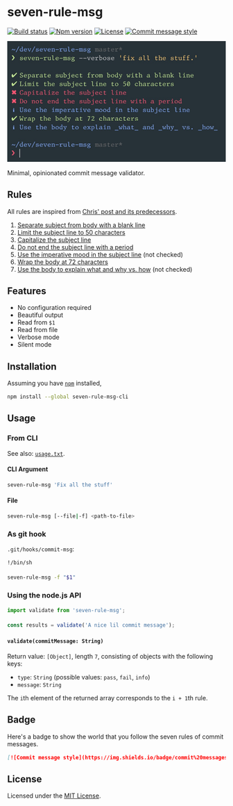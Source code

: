 # seven-rule-msg

[![Build status](https://img.shields.io/travis/shreyasminocha/seven-rule-msg.svg)](//travis-ci.com/shreyasminocha/seven-rule-msg)
[![Npm version](https://img.shields.io/npm/v/seven-rule-msg.svg)](//npmjs.com/package/seven-rule-msg)
[![License](https://img.shields.io/badge/license-MIT-blue.svg)](//shreyas.mit-license.org/2019)
[![Commit message style](https://img.shields.io/badge/commit%20messages-seven%20rules-blue.svg)](//chris.beams.io/posts/git-commit)

![seven-rule-msg in action](https://github.com/shreyasminocha/seven-rule-msg/blob/master/media/demo.jpg)

Minimal, opinionated commit message validator.

## Rules

All rules are inspired from [Chris' post and its predecessors](https://chris.beams.io/posts/git-commit).

1. [Separate subject from body with a blank line](https://chris.beams.io/posts/git-commit/#separate)
2. [Limit the subject line to 50 characters](https://chris.beams.io/posts/git-commit/#limit-50)
3. [Capitalize the subject line](https://chris.beams.io/posts/git-commit/#capitalize)
4. [Do not end the subject line with a period](https://chris.beams.io/posts/git-commit/#end)
5. [Use the imperative mood in the subject line](https://chris.beams.io/posts/git-commit/#imperative) (not checked)
6. [Wrap the body at 72 characters](https://chris.beams.io/posts/git-commit/#wrap-72)
7. [Use the body to explain what and why vs. how](https://chris.beams.io/posts/git-commit/#why-not-how) (not checked)

## Features

- No configuration required
- Beautiful output
- Read from `$1`
- Read from file
- Verbose mode
- Silent mode

## Installation

Assuming you have [`npm`](//npmjs.com) installed,

```sh
npm install --global seven-rule-msg-cli
```

## Usage

### From CLI

See also: [`usage.txt`](usage.txt).

#### CLI Argument

```sh
seven-rule-msg 'Fix all the stuff'
```

#### File

```sh
seven-rule-msg [--file|-f] <path-to-file>
```

### As git hook

`.git/hooks/commit-msg`:

```sh
!/bin/sh

seven-rule-msg -f "$1"
```

### Using the node.js API

```js
import validate from 'seven-rule-msg';

const results = validate('A nice lil commit message');
```

#### `validate(commitMessage: String)`

Return value: `[Object]`, length `7`, consisting of objects with the following keys:

- `type`: `String` (possible values: `pass`, `fail`, `info`)
- `message`: `String`

The `i`th element of the returned array corresponds to the `i + 1`th rule.

## Badge

Here's a badge to show the world that you follow the seven rules of commit messages.

```md
[![Commit message style](https://img.shields.io/badge/commit%20messages-seven%20rules-blue.svg)](https://chris.beams.io/posts/git-commit)
```

## License

Licensed under the [MIT License](//shreyas.mit-license.org/2019).
